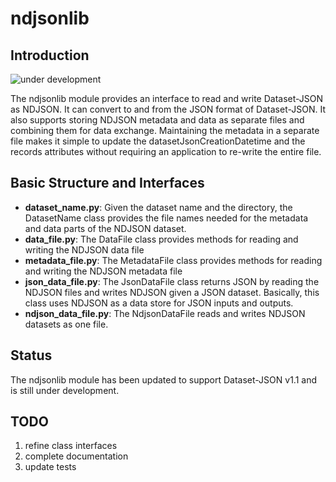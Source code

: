 # ndjsonlib

## Introduction
![under development](https://img.shields.io/badge/under-development-blue)

The ndjsonlib module provides an interface to read and write Dataset-JSON as NDJSON. It can convert to and from the JSON
format of Dataset-JSON. It also supports storing NDJSON metadata and data as separate files and combining them for 
data exchange. Maintaining the metadata in a separate file makes it simple to update the datasetJsonCreationDatetime 
and the records attributes without requiring an application to re-write the entire file.

## Basic Structure and Interfaces
* **dataset_name.py**: Given the dataset name and the directory, the DatasetName class provides the file names needed for 
the metadata and data parts of the NDJSON dataset.
* **data_file.py**: The DataFile class provides methods for reading and writing the NDJSON data file
* **metadata_file.py**: The MetadataFile class provides methods for reading and writing the NDJSON metadata file
* **json_data_file.py**: The JsonDataFile class returns JSON by reading the NDJSON files and writes NDJSON given a JSON 
dataset. Basically, this class uses NDJSON as a data store for JSON inputs and outputs.
* **ndjson_data_file.py**: The NdjsonDataFile reads and writes NDJSON datasets as one file.

## Status
The ndjsonlib module has been updated to support Dataset-JSON v1.1 and is still under development. 

## TODO
1. refine class interfaces
2. complete documentation
3. update tests

